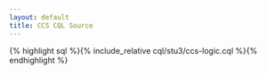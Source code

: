 ```yaml
---
layout: default
title: CCS CQL Source
---
```


{% highlight sql %}{% include_relative cql/stu3/ccs-logic.cql %}{% endhighlight %}
